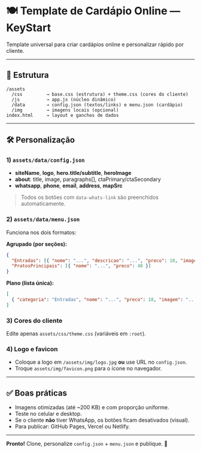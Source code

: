 # 🍽 Template de Cardápio Online — KeyStart

Template universal para criar cardápios online e personalizar rápido por cliente.

---

## 📂 Estrutura

```
/assets
  /css         → base.css (estrutura) + theme.css (cores do cliente)
  /js          → app.js (núcleo dinâmico)
  /data        → config.json (textos/links) e menu.json (cardápio)
  /img         → imagens locais (opcional)
index.html     → layout e ganchos de dados
```

---

## 🛠 Personalização

### 1) `assets/data/config.json`
- **siteName**, **logo**, **hero.title/subtitle**, **heroImage**
- **about**: title, image, paragraphs[], ctaPrimary/ctaSecondary
- **whatsapp**, **phone**, **email**, **address**, **mapSrc**

> Todos os botões com `data-whats-link` são preenchidos automaticamente.

### 2) `assets/data/menu.json`
Funciona nos dois formatos:

**Agrupado (por seções):**
```json
{
  "Entradas": [{ "nome": "...", "descricao": "...", "preco": 18, "imagem": "..." }],
  "PratosPrincipais": [{ "nome": "...", "preco": 48 }]
}
```

**Plano (lista única):**
```json
[
  { "categoria": "Entradas", "nome": "...", "preco": 18, "imagem": "..." }
]
```

### 3) Cores do cliente
Edite apenas `assets/css/theme.css` (variáveis em `:root`).

### 4) Logo e favicon
- Coloque a logo em `/assets/img/logo.jpg` **ou** use URL no `config.json`.
- Troque `assets/img/favicon.png` para o ícone no navegador.

---

## ✅ Boas práticas
- Imagens otimizadas (até ~200 KB) e com proporção uniforme.
- Teste no celular e desktop.
- Se o cliente **não** tiver WhatsApp, os botões ficam desativados (visual).
- Para publicar: GitHub Pages, Vercel ou Netlify.

---

**Pronto!** Clone, personalize `config.json` + `menu.json` e publique. 🚀

